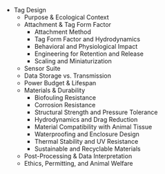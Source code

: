 
- Tag Design
	- Purpose & Ecological Context
	- Attachment & Tag Form Factor
		- Attachment Method    
		- Tag Form Factor and Hydrodynamics
		- Behavioral and Physiological Impact
		- Engineering for Retention and Release
		- Scaling and Miniaturization
	- Sensor Suite
	- Data Storage vs. Transmission
	- Power Budget & Lifespan
	- Materials & Durability
		- Biofouling Resistance
		- Corrosion Resistance
		- Structural Strength and Pressure Tolerance
		- Hydrodynamics and Drag Reduction
		- Material Compatibility with Animal Tissue
		- Waterproofing and Enclosure Design
		- Thermal Stability and UV Resistance
		- Sustainable and Recyclable Materials
	- Post-Processing & Data Interpretation
	- Ethics, Permitting, and Animal Welfare